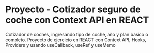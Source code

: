 # Proyecto - Cotizador seguro de coche con Context API en REACT

Cotizador de coches, ingresando tipo de coche, año y plan basico o completo.
Proyecto de ejercicio en REACT con Context API, Hooks, Providers y usando useCallback, useRef y useMemo
